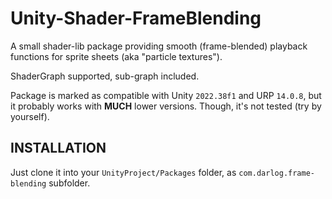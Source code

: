 # Unity-Shader-FrameBlending

A small shader-lib package providing smooth (frame-blended) playback functions for sprite sheets (aka "particle textures").

ShaderGraph supported, sub-graph included.

Package is marked as compatible with Unity `2022.38f1` and URP `14.0.8`, but it probably works with **MUCH** lower versions. Though, it's not tested (try by yourself).

## INSTALLATION

Just clone it into your `UnityProject/Packages` folder, as `com.darlog.frame-blending` subfolder.
